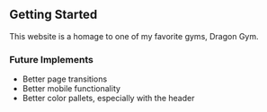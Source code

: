 ## Getting Started

This website is a homage to one of my favorite gyms, Dragon Gym.

### Future Implements
- Better page transitions
- Better mobile functionality
- Better color pallets, especially with the header
